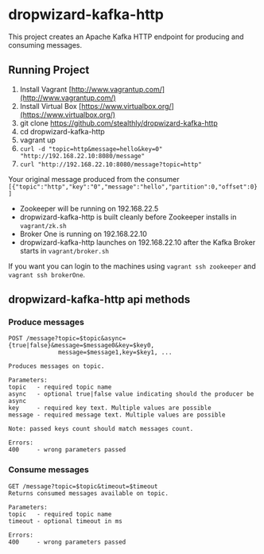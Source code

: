 # dropwizard-kafka-http

This project creates an Apache Kafka HTTP endpoint for producing and consuming messages.

## Running Project

1) Install Vagrant [http://www.vagrantup.com/](http://www.vagrantup.com/)  
2) Install Virtual Box [https://www.virtualbox.org/](https://www.virtualbox.org/)  
3) git clone https://github.com/stealthly/dropwizard-kafka-http
4) cd dropwizard-kafka-http
5) vagrant up  
6) `curl -d "topic=http&message=hello&key=0" "http://192.168.22.10:8080/message"`
7) `curl "http://192.168.22.10:8080/message?topic=http"`    

Your original message produced from the consumer `[{"topic":"http","key":"0","message":"hello","partition":0,"offset":0}]`

* Zookeeper will be running on 192.168.22.5
* dropwizard-kafka-http is built cleanly before Zookeeper installs in `vagrant/zk.sh`
* Broker One is running on 192.168.22.10
* dropwizard-kafka-http launches on 192.168.22.10 after the Kafka Broker starts in `vagrant/broker.sh`

If you want you can login to the machines using `vagrant ssh zookeeper` and `vagrant ssh brokerOne`.    

## dropwizard-kafka-http api methods

### Produce messages
```
POST /message?topic=$topic&async={true|false}&message=$message0&key=$key0,
              message=$message1,key=$key1, ...

Produces messages on topic.

Parameters:
topic   - required topic name
async   - optional true|false value indicating should the producer be async
key     - required key text. Multiple values are possible
message - required message text. Multiple values are possible

Note: passed keys count should match messages count.

Errors:
400     - wrong parameters passed
```

### Consume messages
```
GET /message?topic=$topic&timeout=$timeout
Returns consumed messages available on topic.

Parameters:
topic   - required topic name
timeout - optional timeout in ms

Errors:
400     - wrong parameters passed
```

